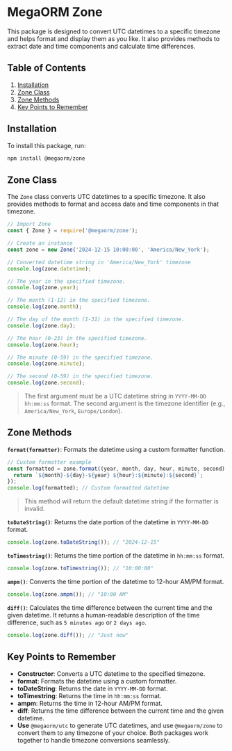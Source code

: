# MegaORM Zone

This package is designed to convert UTC datetimes to a specific timezone and helps format and display them as you like. It also provides methods to extract date and time components and calculate time differences.

## Table of Contents

1. [Installation](#installation)
2. [Zone Class](#zone-class)
3. [Zone Methods](#zone-methods)
4. [Key Points to Remember](#key-points-to-remember)

## Installation

To install this package, run:

```bash
npm install @megaorm/zone
```

## Zone Class

The `Zone` class converts UTC datetimes to a specific timezone. It also provides methods to format and access date and time components in that timezone.

```js
// Import Zone
const { Zone } = require('@megaorm/zone');

// Create an instance
const zone = new Zone('2024-12-15 10:00:00', 'America/New_York');

// Converted datetime string in 'America/New_York' timezone
console.log(zone.datetime);

// The year in the specified timezone.
console.log(zone.year);

// The month (1-12) in the specified timezone.
console.log(zone.month);

// The day of the month (1-31) in the specified timezone.
console.log(zone.day);

// The hour (0-23) in the specified timezone.
console.log(zone.hour);

// The minute (0-59) in the specified timezone.
console.log(zone.minute);

// The second (0-59) in the specified timezone.
console.log(zone.second);
```

> The first argument must be a UTC datetime string in `YYYY-MM-DD hh:mm:ss` format. The second argument is the timezone identifier (e.g., `America/New_York`, `Europe/London`).

## Zone Methods

**`format(formatter)`**: Formats the datetime using a custom formatter function.

```js
// Custom formatter example
const formatted = zone.format((year, month, day, hour, minute, second) => {
  return `${month}-${day}-${year} ${hour}:${minute}:${second}`;
});
console.log(formatted); // Custom formatted datetime
```

> This method will return the default datetime string if the formatter is invalid.

**`toDateString()`**: Returns the date portion of the datetime in `YYYY-MM-DD` format.

```js
console.log(zone.toDateString()); // "2024-12-15"
```

**`toTimestring()`**: Returns the time portion of the datetime in `hh:mm:ss` format.

```js
console.log(zone.toTimestring()); // "10:00:00"
```

**`ampm()`**: Converts the time portion of the datetime to 12-hour AM/PM format.

```js
console.log(zone.ampm()); // "10:00 AM"
```

**`diff()`**: Calculates the time difference between the current time and the given datetime. It returns a human-readable description of the time difference, such as `5 minutes ago` or `2 days ago`.

```js
console.log(zone.diff()); // "Just now"
```

## **Key Points to Remember**

- **Constructor**: Converts a UTC datetime to the specified timezone.
- **format**: Formats the datetime using a custom formatter.
- **toDateString**: Returns the date in `YYYY-MM-DD` format.
- **toTimestring**: Returns the time in `hh:mm:ss` format.
- **ampm**: Returns the time in 12-hour AM/PM format.
- **diff**: Returns the time difference between the current time and the given datetime.
- **Use** `@megaorm/utc` to generate UTC datetimes, and use `@megaorm/zone` to convert them to any timezone of your choice. Both packages work together to handle timezone conversions seamlessly.
